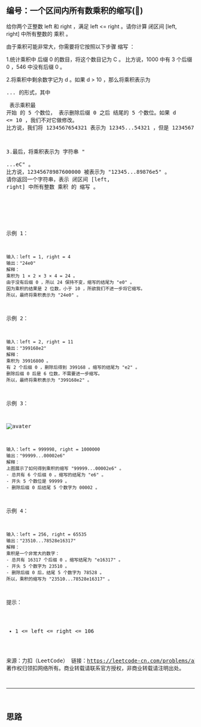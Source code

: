 ## 编号：一个区间内所有数乘积的缩写(🍵)

给你两个正整数 left 和 right ，满足 left <= right 。请你计算 闭区间 [left, right] 中所有整数的 乘积 。

由于乘积可能非常大，你需要将它按照以下步骤 缩写 ：

1.统计乘积中 后缀 0 的数目，将这个数目记为 C 。
比方说，1000 中有 3 个后缀 0 ，546 中没有后缀 0 。

2.将乘积中剩余数字记为 d 。如果 d > 10 ，那么将乘积表示为 <pre>...<suf> 的形式，其中 <pre> 表示乘积最 开始 的 5 个数位，<suf> 表示删除后缀 0 之后 结尾的 5 个数位。如果 d <= 10 ，我们不对它做修改。
比方说，我们将 1234567654321 表示为 12345...54321 ，但是 1234567 仍然表示为 1234567 。

3.最后，将乘积表示为 字符串 "<pre>...<suf>eC" 。
比方说，12345678987600000 被表示为 "12345...89876e5" 。
请你返回一个字符串，表示 闭区间 [left, right] 中所有整数 乘积 的 缩写 。

 

示例 1：
```
输入：left = 1, right = 4
输出："24e0"
解释：
乘积为 1 × 2 × 3 × 4 = 24 。
由于没有后缀 0 ，所以 24 保持不变，缩写的结尾为 "e0" 。
因为乘积的结果是 2 位数，小于 10 ，所欲我们不进一步将它缩写。
所以，最终将乘积表示为 "24e0" 。
```
示例 2：
```
输入：left = 2, right = 11
输出："399168e2"
解释：
乘积为 39916800 。
有 2 个后缀 0 ，删除后得到 399168 。缩写的结尾为 "e2" 。
删除后缀 0 后是 6 位数，不需要进一步缩写。
所以，最终将乘积表示为 "399168e2" 。
```
示例 3：

![avater](https://assets.leetcode.com/uploads/2021/11/17/productdrawio.png)

```
输入：left = 999998, right = 1000000
输出："99999...00002e6"
解释：
上图展示了如何得到乘积的缩写 "99999...00002e6" 。
- 总共有 6 个后缀 0 。缩写的结尾为 "e6" 。
- 开头 5 个数位是 99999 。
- 删除后缀 0 后结尾 5 个数字为 00002 。
```
示例 4：
```
输入：left = 256, right = 65535
输出："23510...78528e16317"
解释：
乘积是一个非常大的数字：
- 总共有 16317 个后缀 0 。缩写结尾为 "e16317" 。
- 开头 5 个数字为 23510 。
- 删除后缀 0 后，结尾 5 个数字为 78528 。
所以，乘积的缩写为 "23510...78528e16317" 。
```
提示：

* 1 <= left <= right <= 106

来源：力扣（LeetCode）
链接：https://leetcode-cn.com/problems/abbreviating-the-product-of-a-range
著作权归领扣网络所有。商业转载请联系官方授权，非商业转载请注明出处。

---
## 思路
